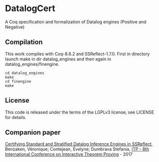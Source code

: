 # DatalogCert

A Coq specification and formalization of Datalog engines (Positive and Negative)


## Compilation
This work compiles with Coq-8.8.2 and SSReflect-1.7.0.
First in directory launch make in dir datalog_engines and then again in datalog_engines/finengine. 

```
cd datalog_engines
make
cd finengine
make
```


## License

This code is released under the terms of the LGPLv3 license; see LICENSE for details.


## Companion paper
[Certifying Standard and Stratified Datalog Inference Engines in SSReflect](https://hal.archives-ouvertes.fr/hal-01745566v1), Benzaken, Véronique; Contejean, Évelyne; Dumbrava Stefania, [ITP - 8th International Conference on Interactive Theorem Proving](http://itp2017.cic.unb.br/) - 2017
